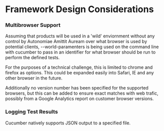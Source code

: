 # Framework Design Considerations

### Multibrowser Support

Assuming that products will be used in a 'wild' enviornment without any control by Autonomiae Amittit Auream over what browser is used by potential clients, --world-paramenters is being used on the command line with cucumber to pass in an identifier for what browser should be run to perform the defined tests.

For the purposes of a technical challenge, this is limited to chrome and firefox as options. This could be expanded easily into Safari, IE and any other browser in the future.

Additionally no version number has been specified for the supported browsers, but this can be added to ensure exact matches with web trafic, possibly from a Google Analytics report on customer browser versions.

### Logging Test Results

Cucumber natively supports JSON output to a specified file.